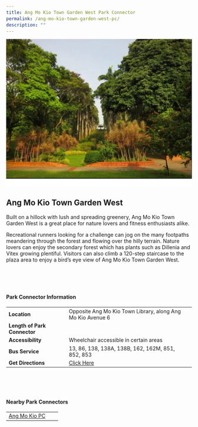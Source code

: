 ```yaml
---
title: Ang Mo Kio Town Garden West Park Connector
permalink: /ang-mo-kio-town-garden-west-pc/
description: ""
---
```

![](/images/amktgw.jpg)

## Ang Mo Kio Town Garden West

Built on a hillock with lush and spreading greenery, Ang Mo Kio Town Garden West is a great place for nature lovers and fitness enthusiasts alike.

Recreational runners looking for a challenge can jog on the many footpaths meandering through the forest and flowing over the hilly terrain. Nature lovers can enjoy the secondary forest which has plants such as Dillenia and Vitex growing plentiful. Visitors can also climb a 120-step staircase to the plaza area to enjoy a bird’s eye view of Ang Mo Kio Town Garden West. 

<br>
<br>
<br>

#### Park Connector Information
|  |  |  |
| -------- | -------- | -------- |
| **Location** | Opposite Ang Mo Kio Town Library, along Ang Mo Kio Avenue 6 |  |
| **Length of Park Connector** |    |  |
| **Accessibility** | Wheelchair accessible in certain areas | |
| **Bus Service** | 13, 86, 138, 138A, 138B, 162, 162M, 851, 852, 853 | |
| **Get Directions** | [Click Here](https://www.onemap.gov.sg/main/v2/?lat=1.3740250000014869&amp;lng=103.8428870000013) |

<br>
<br>
<br>	

#### Nearby Park Connectors
|   |  |  |
| -------- | -------- | -------- |
| [Ang Mo Kio PC](https://www.nparks.gov.sg/gardens-parks-and-nature/park-connector-network/ang-mo-kio-pc)| | |